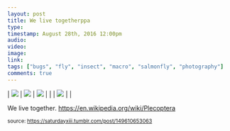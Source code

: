 ```yaml
---
layout: post
title: We live togetherppa
type: 
timestamp: August 28th, 2016 12:00pm
audio: 
video: 
image: 
link: 
tags: ["bugs", "fly", "insect", "macro", "salmonfly", "photography"]
comments: true
---
```


| <img src="https://saturdayxiii.github.io/media/149610653063_0.jpg"/> | <img src="https://saturdayxiii.github.io/media/149610653063_1.jpg"/> | <img src="https://saturdayxiii.github.io/media/149610653063_2.jpg"/> |
|  | <img src="https://saturdayxiii.github.io/media/149610653063_3.jpg"/> |  |

We live together.
<a href="https://en.wikipedia.org/wiki/Plecoptera" target="_blank">https://en.wikipedia.org/wiki/Plecoptera</a><br/>
 
  
<small>source: https://saturdayxiii.tumblr.com/post/149610653063</small>